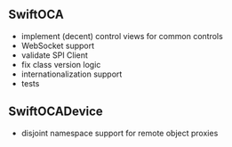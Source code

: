SwiftOCA
--------

- implement (decent) control views for common controls
- WebSocket support
- validate SPI Client
- fix class version logic
- internationalization support
- tests

SwiftOCADevice
--------------

- disjoint namespace support for remote object proxies
